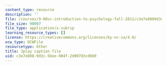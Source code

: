 ```yaml
---
content_type: resource
description: ''
file: /courses/9-00sc-introduction-to-psychology-fall-2011/c3e7e8089d3c5bee904f2d90703cd669_76O3rulk844.vtt
file_size: 98007
file_type: application/x-subrip
learning_resource_types: []
license: https://creativecommons.org/licenses/by-nc-sa/4.0/
ocw_type: OCWFile
resourcetype: Other
title: 3play caption file
uid: c3e7e808-9d3c-5bee-904f-2d90703cd669
---
```

